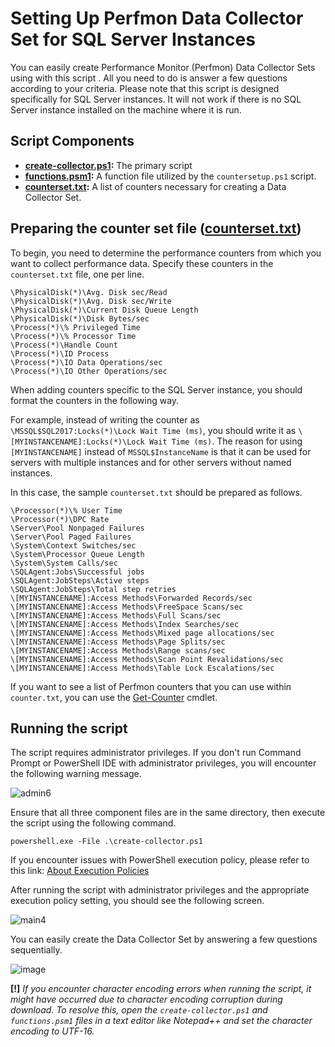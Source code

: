 # Setting Up Perfmon Data Collector Set for SQL Server Instances
You can easily create Performance Monitor (Perfmon) Data Collector Sets using with this script . All you need to do is answer a few questions according to your criteria. Please note that this script is designed specifically for SQL Server instances. It will not work if there is no SQL Server instance installed on the machine where it is run.
## Script Components
* **[create-collector.ps1](https://github.com/yigitaktan/PerfmonSetup/blob/main/create-collector.ps1):** The primary script
* **[functions.psm1](https://github.com/yigitaktan/PerfmonSetup/blob/main/functions.psm1):** A function file utilized by the `countersetup.ps1` script.
* **[counterset.txt](https://github.com/yigitaktan/PerfmonSetup/blob/main/counterset.txt):** A list of counters necessary for creating a Data Collector Set.
## Preparing the counter set file ([counterset.txt](https://github.com/yigitaktan/PerfmonSetup/blob/main/counterset.txt))
To begin, you need to determine the performance counters from which you want to collect performance data. Specify these counters in the `counterset.txt` file, one per line.
```
\PhysicalDisk(*)\Avg. Disk sec/Read
\PhysicalDisk(*)\Avg. Disk sec/Write
\PhysicalDisk(*)\Current Disk Queue Length
\PhysicalDisk(*)\Disk Bytes/sec
\Process(*)\% Privileged Time
\Process(*)\% Processor Time
\Process(*)\Handle Count
\Process(*)\ID Process
\Process(*)\IO Data Operations/sec
\Process(*)\IO Other Operations/sec
```

When adding counters specific to the SQL Server instance, you should format the counters in the following way.

For example, instead of writing the counter as `\MSSQL$SQL2017:Locks(*)\Lock Wait Time (ms)`, you should write it as `\[MYINSTANCENAME]:Locks(*)\Lock Wait Time (ms)`. The reason for using `[MYINSTANCENAME]` instead of `MSSQL$InstanceName` is that it can be used for servers with multiple instances and for other servers without named instances.

In this case, the sample `counterset.txt` should be prepared as follows.
```
\Processor(*)\% User Time
\Processor(*)\DPC Rate
\Server\Pool Nonpaged Failures
\Server\Pool Paged Failures
\System\Context Switches/sec
\System\Processor Queue Length
\System\System Calls/sec
\SQLAgent:Jobs\Successful jobs
\SQLAgent:JobSteps\Active steps
\SQLAgent:JobSteps\Total step retries
\[MYINSTANCENAME]:Access Methods\Forwarded Records/sec
\[MYINSTANCENAME]:Access Methods\FreeSpace Scans/sec
\[MYINSTANCENAME]:Access Methods\Full Scans/sec
\[MYINSTANCENAME]:Access Methods\Index Searches/sec
\[MYINSTANCENAME]:Access Methods\Mixed page allocations/sec
\[MYINSTANCENAME]:Access Methods\Page Splits/sec
\[MYINSTANCENAME]:Access Methods\Range scans/sec
\[MYINSTANCENAME]:Access Methods\Scan Point Revalidations/sec
\[MYINSTANCENAME]:Access Methods\Table Lock Escalations/sec
```

If you want to see a list of Perfmon counters that you can use within `counter.txt`, you can use the [Get-Counter](https://docs.microsoft.com/en-us/powershell/module/microsoft.powershell.diagnostics/get-counter?view=powershell-7.1) cmdlet.

## Running the script
The script requires administrator privileges.
If you don't run Command Prompt or PowerShell IDE with administrator privileges, you will encounter the following warning message.

![admin6](https://github.com/yigitaktan/PerfmonSetup/assets/51110247/b3cc9aba-77cf-4f18-b41f-60ec843c986d)

Ensure that all three component files are in the same directory, then execute the script using the following command.

`powershell.exe -File .\create-collector.ps1`

If you encounter issues with PowerShell execution policy, please refer to this link: [About Execution Policies](https://docs.microsoft.com/en-us/powershell/module/microsoft.powershell.core/about/about_execution_policies?view=powershell-7.1)

After running the script with administrator privileges and the appropriate execution policy setting, you should see the following screen.

![main4](https://github.com/yigitaktan/PerfmonSetup/assets/51110247/eafdfc3e-ebf3-4af4-9fac-f6e832660e5b)

You can easily create the Data Collector Set by answering a few questions sequentially.

![image](https://user-images.githubusercontent.com/51110247/135069078-4c366c8e-b207-4251-84e5-98e995accd44.png)

**[!]** *If you encounter character encoding errors when running the script, it might have occurred due to character encoding corruption during download. To resolve this, open the `create-collector.ps1` and `functions.psm1` files in a text editor like Notepad++ and set the character encoding to UTF-16.*








